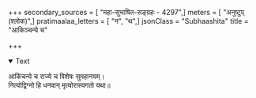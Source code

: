+++
secondary_sources = [ "महा-सुभाषित-सङ्ग्रहः - 4297",]
meters = [ "अनुष्टुप् (श्लोक)",]
pratimaalaa_letters = [ "न", "थ",]
jsonClass = "Subhaashita"
title = "आकिञ्चन्ये च"

+++

<details open><summary>Text</summary>

आकिंचन्ये च राज्ये च विशेषः सुमहानयम्।  
नित्योद्विग्नो हि धनवान् मृत्योरास्यगतो यथा॥
</details>
